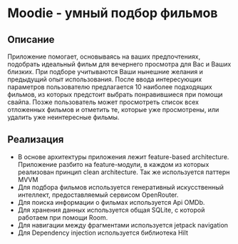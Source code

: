 # Moodie - умный подбор фильмов

## Описание
Приложение помогает, основываясь на ваших предпочтениях, подобрать идеальный фильм для вечернего просмотра для Вас и Ваших близких. 
При подборе учитываются Ваши нынешние желания и предыдущий опыт использования. 
После ввода интересующих параметров пользователю предлагается 10 наиболее подходящих фильмов, из которых предстоит выбрать понравившиеся при помощи свайпа. Позже пользователь может просмотреть список всех отложенных фильмов и отметить те, которые уже просмотрены, или удалить уже неинтересные фильмы.

## Реализация
- В основе архитектуры приложения лежит feature-based architecture. Приложение разбито на feature-модули, в каждом из которых реализован принцип clean architecture. Так же используется паттерн MVVM
- Для подбора фильмов используется генеративный искусственный интеллект, предоставляемый сервисом OpenRouter.
- Для поиска информации о фильмах используется Api OMDb.
- Для хранения данных используется общая SQLite, с которой работаем при помощи Room.
- Для навигации между фрагментами используется jetpack navigation
- Для Dependency injection используется библиотека Hilt
